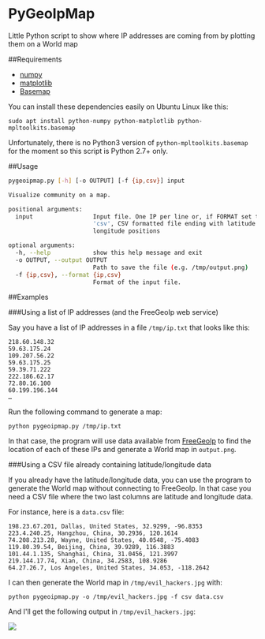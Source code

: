 # PyGeoIpMap


Little Python script to show where IP addresses are coming from by plotting them on a World map

##Requirements
* [numpy](http://www.numpy.org/)
* [matplotlib](http://matplotlib.org/)
* [Basemap](http://matplotlib.org/basemap/)

You can install these dependencies easily on Ubuntu Linux like this:

```
sudo apt install python-numpy python-matplotlib python-mpltoolkits.basemap
```

Unfortunately, there is no Python3 version of `python-mpltoolkits.basemap` for the moment so this script is Python 2.7+ only.

##Usage

```bash
pygeoipmap.py [-h] [-o OUTPUT] [-f {ip,csv}] input

Visualize community on a map.

positional arguments:
  input                 Input file. One IP per line or, if FORMAT set to
                        'csv', CSV formatted file ending with latitude and
                        longitude positions

optional arguments:
  -h, --help            show this help message and exit
  -o OUTPUT, --output OUTPUT
                        Path to save the file (e.g. /tmp/output.png)
  -f {ip,csv}, --format {ip,csv}
                        Format of the input file.
```

##Examples

###Using a list of IP addresses (and the FreeGeoIp web service)

Say you have a list of IP addresses in a file `/tmp/ip.txt` that looks like this:

```
218.60.148.32
59.63.175.24
109.207.56.22
59.63.175.25
59.39.71.222
222.186.62.17
72.80.16.100
60.199.196.144
…
```

Run the following command to generate a map:

```
python pygeoipmap.py /tmp/ip.txt
```

In that case, the program will use data available from [FreeGeoIp](http://freegeoip.net/) to find the location of each of these IPs and generate a World map in `output.png`.

###Using a CSV file already containing latitude/longitude data

If you already have the latitude/longitude data, you can use the program to generate the World map without connecting to FreeGeoIp. In that case you need a CSV file where the two last columns are latitude and longitude data.

For instance, here is a `data.csv` file:

```
198.23.67.201, Dallas, United States, 32.9299, -96.8353
223.4.240.25, Hangzhou, China, 30.2936, 120.1614
74.208.213.28, Wayne, United States, 40.0548, -75.4083
119.80.39.54, Beijing, China, 39.9289, 116.3883
101.44.1.135, Shanghai, China, 31.0456, 121.3997
219.144.17.74, Xian, China, 34.2583, 108.9286
64.27.26.7, Los Angeles, United States, 34.053, -118.2642
```

I can then generate the World map in `/tmp/evil_hackers.jpg` with:

```
python pygeoipmap.py -o /tmp/evil_hackers.jpg -f csv data.csv
```

And I'll get the following output in `/tmp/evil_hackers.jpg`:

![](http://i.imgur.com/IGIaKDb.jpg)
